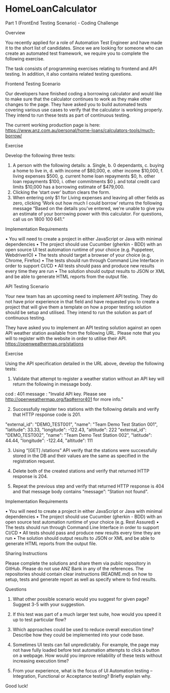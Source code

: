 # HomeLoanCalculator
Part 1 (FrontEnd Testing Scenario) - Coding Challenge 

Overview

You recently applied for a role of Automation Test Engineer and have made it to the short list of candidates. Since we are looking for someone who can create an automated test framework, we require you to complete the following exercise.

The task consists of programming exercises relating to frontend and API testing. In addition, it also contains related testing questions.

Frontend Testing Scenario

Our developers have finished coding a borrowing calculator and would like to make sure that the calculator continues to work as they make other changes to the page. They have asked you to build automated tests covering various use cases to verify that the calculator is working properly. They intend to run these tests as part of continuous testing.

The current working production page is here: https://www.anz.com.au/personal/home-loans/calculators-tools/much-borrow/

Exercise

Develop the following three tests:
1.	A person with the following details: 
a.	Single, 
b.	0 dependants, 
c.	buying a home to live in, 
d.	with income of $80,000, 
e.	other income $10,000, 
f.	living expenses $500, 
g.	current home loan repayments $0,
h.	other loan repayments $100, 
i.	other commitments $0 
j.	and total credit card limits $10,000 
has a borrowing estimate of $479,000.
2.	Clicking the ‘start over’ button clears the form.
3.	When entering only $1 for Living expenses and leaving all other fields as zero, clicking ‘Work out how much I could borrow’ returns the following message
“Based on the details you've entered, we're unable to give you an estimate of your borrowing power with this calculator. For questions, call us on 1800 100 641.”


Implementation Requirements

•	You will need to create a project in either JavaScript or Java with minimal dependencies
•	The project should use Cucumber (gherkin - BDD) with an open source UI test automation runtime of your choice (e.g. Puppeteer, WebdriverIO)
•	The tests should target a browser of your choice (e.g. Chrome, Firefox)
•	The tests should run through Command Line Interface in order to support CI/CD
•	All tests should pass and produce new results every time they are run
•	The solution should output results to JSON or XML and be able to generate HTML reports from the output file. 





API Testing Scenario

Your new team has an upcoming need to implement API testing. They do not have prior experience in that field and have requested you to create a project that will give them a template on how a proper testing solution should be setup and utilised. They intend to run the solution as part of continuous testing.

They have asked you to implement an API testing solution against an open API weather station available from the following URL. Please note that you will to register with the website in order to utilise their API.
https://openweathermap.org/stations

Exercise

Using the API specification detailed in the URL above, develop the following tests:

1.	Validate that attempt to register a weather station without an API key will return the following in message body.

cod : 401
message : "Invalid API key. Please see http://openweathermap.org/faq#error401 for more info."

2.	Successfully register two stations with the following details and verify that HTTP response code is 201.

"external_id": "DEMO_TEST001",
"name": "Team Demo Test Station 001",
"latitude": 33.33,
"longitude": -122.43,
"altitude": 222
"external_id": "DEMO_TEST002",
"name": "Team Demo Test Station 002",
"latitude": 44.44,
"longitude": -122.44,
"altitude": 111

3.	Using “[GET] /stations” API verify that the stations were successfully stored in the DB and their values are the same as specified in the registration request.

4.	Delete both of the created stations and verify that returned HTTP response is 204.

5.	Repeat the previous step and verify that returned HTTP response is 404 and that message body contains “message”: “Station not found".


Implementation Requirements

•	You will need to create a project in either JavaScript or Java with minimal dependencies
•	The project should use Cucumber (gherkin - BDD) with an open source test automation runtime of your choice (e.g. Rest Assured)
•	The tests should run through Command Line Interface in order to support CI/CD
•	All tests should pass and produce new results every time they are run
•	The solution should output results to JSON or XML and be able to generate HTML reports from the output file. 



Sharing Instructions

Please complete the solutions and share them via public repository in GitHub. Please do not use ANZ Bank in any of the references. The repositories should contain clear instructions (README.md) on how to setup, tests and generate report as well as specify where to find results.

Questions

1.	What other possible scenario would you suggest for given page? Suggest 3-5 with your suggestion.

2.	If this test was part of a much larger test suite, how would you speed it up to test particular flow? 

3.	Which approaches could be used to reduce overall execution time? Describe how they could be implemented into your code base.

4.	Sometimes UI tests can fail unpredictably. For example, the page may not have fully loaded before test automation attempts to click a button on a webpage. How would you improve reliability of these tests without increasing execution time?  

5.	From your experience, what is the focus of UI Automation testing – Integration, Functional or Acceptance testing? Briefly explain why.

Good luck!

